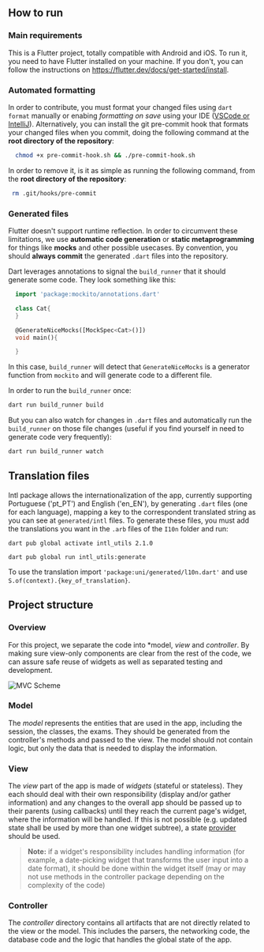## How to run

### Main requirements

This is a Flutter project, totally compatible with Android and iOS. To run it, you need to have Flutter installed on your machine. If you don't, you can follow the instructions on https://flutter.dev/docs/get-started/install.

### Automated formatting

In order to contribute, you must format your changed files using `dart format` manually or enabing _formatting on save_ using your IDE ([VSCode or IntelliJ](https://docs.flutter.dev/tools/formatting)). Alternatively, you can install the git pre-commit hook that formats your changed files when you commit, doing the following command at the **root directory of the repository**:

``` bash
  chmod +x pre-commit-hook.sh && ./pre-commit-hook.sh
```

In order to remove it, is it as simple as running the following command, from the **root directory of the repository**:

```bash
 rm .git/hooks/pre-commit
```

### Generated files

Flutter doesn't support runtime reflection. In order to circumvent these limitations, we use **automatic code generation** or **static metaprogramming** for things like **mocks** and other possible usecases. By convention, you should **always commit** the generated `.dart` files into the repository. 

Dart leverages annotations to signal the `build_runner` that it should generate some code. They look something like this:
```dart
  import 'package:mockito/annotations.dart'

  class Cat{
  }

  @GenerateNiceMocks([MockSpec<Cat>()])
  void main(){

  }
```
In this case, `build_runner` will detect that `GenerateNiceMocks` is a generator function from `mockito` and will generate code to a different file.

In order to run the `build_runner` once:
```sh
dart run build_runner build
```

But you can also watch for changes in `.dart` files and automatically run the `build_runner` on those file changes (useful if you find yourself in need to generate code very frequently):
```sh
dart run build_runner watch
```

## Translation files

Intl package allows the internationalization of the app, currently supporting Portuguese ('pt_PT') and English ('en_EN'), by generating `.dart` files (one for each language), mapping a key to the correspondent translated string as you can see at ```generated/intl``` files.
To generate these files, you must add the translations you want in the `.arb` files of the ```I10n``` folder and run:
```
dart pub global activate intl_utils 2.1.0
```
```
dart pub global run intl_utils:generate
```

To use the translation import `'package:uni/generated/l10n.dart'` and use `S.of(context).{key_of_translation}`.

## Project structure

### Overview

For this project, we separate the code into *model, *view* and *controller*.
By making sure view-only components are clear from the rest of the code, we can assure safe reuse of widgets as well as separated testing and development.

![MVC Scheme](../../readme-src/MVC.png "MVC Scheme")

### Model
The *model* represents the entities that are used in the app, including the session, the classes, the exams. They should be generated from the controller's methods and passed to the view. The model should not contain logic, but only the data that is needed to display the information.

### View

The *view* part of the app is made of *widgets* (stateful or stateless). They each should deal with their own responsibility (display and/or gather information) and any changes to the overall app should be passed up to their parents (using callbacks) until they reach the current page's widget, where the information will be handled. If this is not possible (e.g. updated state shall be used by more than one widget subtree), a state [provider](https://pub.dev/packages/provider) should be used.

> **Note:** if a widget's responsibility includes handling information (for example, a date-picking widget that transforms the user input into a date format), it should be done within the widget itself (may or may not use methods in the controller package depending on the complexity of the code)

### Controller

The *controller* directory contains all artifacts that are not directly related to the view or the model. This includes the parsers, the networking code, the database code and the logic that handles the global state of the app.
